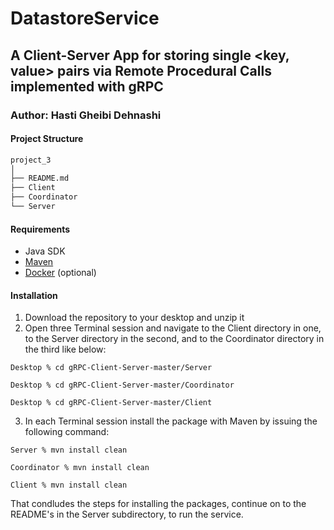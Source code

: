 # DatastoreService
## A Client-Server App for storing single <key, value> pairs via Remote Procedural Calls implemented with gRPC
### Author: Hasti Gheibi Dehnashi

#### Project Structure
```bash
project_3
│
├── README.md
├── Client
├── Coordinator
└── Server

```
#### Requirements
- Java SDK
- [Maven](http://maven.apache.org/download.html)
- [Docker](https://docs.docker.com/get-docker/) (optional)

#### Installation
1. Download the repository to your desktop and unzip it
2. Open three Terminal session and navigate to the Client directory in one, to the Server directory in the second, and to the Coordinator directory in the third like below:

`Desktop % cd gRPC-Client-Server-master/Server`

`Desktop % cd gRPC-Client-Server-master/Coordinator`

`Desktop % cd gRPC-Client-Server-master/Client`

3. In each Terminal session install the  package with Maven by issuing the following command:

`Server % mvn install clean`

`Coordinator % mvn install clean`

`Client % mvn install clean`

That condludes the steps for installing the packages, continue on to the README's in the Server subdirectory, to run the service.
